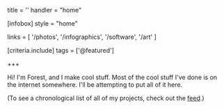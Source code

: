 title = ''
handler = "home"

[infobox]
style = "home"

links = [
  '/photos',
  '/infographics',
  '/software',
  '/art'
]

[criteria.include]
tags = ['@featured']

+++

Hi! I'm Forest, and I make cool stuff.
Most of the cool stuff I've done is on the internet somewhere.
I'll be attempting to put all of it here.

(To see a chronological list of all of my projects, check out the [feed](/feed).)
